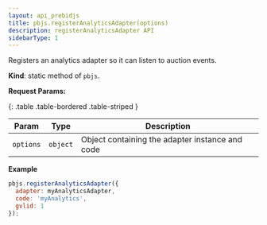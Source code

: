```yaml
---
layout: api_prebidjs
title: pbjs.registerAnalyticsAdapter(options)
description: registerAnalyticsAdapter API
sidebarType: 1
---
```


Registers an analytics adapter so it can listen to auction events.

**Kind**: static method of `pbjs`.

**Request Params:**

{: .table .table-bordered .table-striped }

| Param | Type | Description |
| --- | --- | --- |
| `options` | `object` | Object containing the adapter instance and code |

**Example**

```javascript
pbjs.registerAnalyticsAdapter({
  adapter: myAnalyticsAdapter,
  code: 'myAnalytics',
  gvlid: 1
});
```
